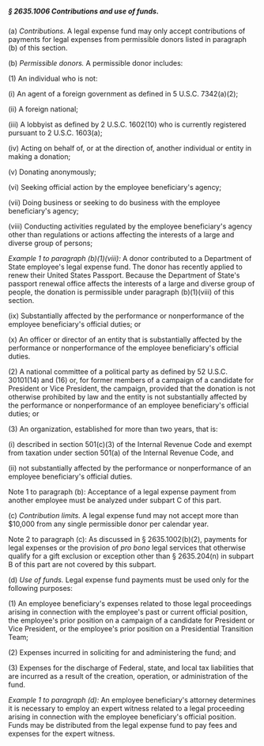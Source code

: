 ##### § 2635.1006 Contributions and use of funds. #####

(a) *Contributions.* A legal expense fund may only accept contributions of payments for legal expenses from permissible donors listed in paragraph (b) of this section.

(b) *Permissible donors.* A permissible donor includes:

(1) An individual who is not:

(i) An agent of a foreign government as defined in 5 U.S.C. 7342(a)(2);

(ii) A foreign national;

(iii) A lobbyist as defined by 2 U.S.C. 1602(10) who is currently registered pursuant to 2 U.S.C. 1603(a);

(iv) Acting on behalf of, or at the direction of, another individual or entity in making a donation;

(v) Donating anonymously;

(vi) Seeking official action by the employee beneficiary's agency;

(vii) Doing business or seeking to do business with the employee beneficiary's agency;

(viii) Conducting activities regulated by the employee beneficiary's agency other than regulations or actions affecting the interests of a large and diverse group of persons;

*Example 1 to paragraph (b)(1)(viii):* A donor contributed to a Department of State employee's legal expense fund. The donor has recently applied to renew their United States Passport. Because the Department of State's passport renewal office affects the interests of a large and diverse group of people, the donation is permissible under paragraph (b)(1)(viii) of this section.

(ix) Substantially affected by the performance or nonperformance of the employee beneficiary's official duties; or

(x) An officer or director of an entity that is substantially affected by the performance or nonperformance of the employee beneficiary's official duties.

(2) A national committee of a political party as defined by 52 U.S.C. 30101(14) and (16) or, for former members of a campaign of a candidate for President or Vice President, the campaign, provided that the donation is not otherwise prohibited by law and the entity is not substantially affected by the performance or nonperformance of an employee beneficiary's official duties; or

(3) An organization, established for more than two years, that is:

(i) described in section 501(c)(3) of the Internal Revenue Code and exempt from taxation under section 501(a) of the Internal Revenue Code, and

(ii) not substantially affected by the performance or nonperformance of an employee beneficiary's official duties.

Note 1 to paragraph (b): Acceptance of a legal expense payment from another employee must be analyzed under subpart C of this part.

(c) *Contribution limits.* A legal expense fund may not accept more than $10,000 from any single permissible donor per calendar year.

Note 2 to paragraph (c): As discussed in § 2635.1002(b)(2), payments for legal expenses or the provision of *pro bono* legal services that otherwise qualify for a gift exclusion or exception other than § 2635.204(n) in subpart B of this part are not covered by this subpart.

(d) *Use of funds.* Legal expense fund payments must be used only for the following purposes:

(1) An employee beneficiary's expenses related to those legal proceedings arising in connection with the employee's past or current official position, the employee's prior position on a campaign of a candidate for President or Vice President, or the employee's prior position on a Presidential Transition Team;

(2) Expenses incurred in soliciting for and administering the fund; and

(3) Expenses for the discharge of Federal, state, and local tax liabilities that are incurred as a result of the creation, operation, or administration of the fund.

*Example 1 to paragraph (d):* An employee beneficiary's attorney determines it is necessary to employ an expert witness related to a legal proceeding arising in connection with the employee beneficiary's official position. Funds may be distributed from the legal expense fund to pay fees and expenses for the expert witness.